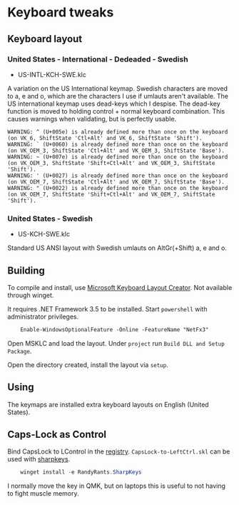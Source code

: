 # Keyboard tweaks

## Keyboard layout

### United States - International - Dedeaded - Swedish

- US-INTL-KCH-SWE.klc

A variation on the US International keymap. Swedish characters are moved to a,
e and o, which are the characters I use if umlauts aren't available. The US
international keymap uses dead-keys which I despise. The dead-key function is
moved to holding control + normal keyboard combination. This causes warnings
when validating, but is perfectly usable.

    WARNING: ^ (U+005e) is already defined more than once on the keyboard (on VK_6, ShiftState 'Ctl+Alt' and VK_6, ShiftState 'Shift').
    WARNING: ` (U+0060) is already defined more than once on the keyboard (on VK_OEM_3, ShiftState 'Ctl+Alt' and VK_OEM_3, ShiftState 'Base').
    WARNING: ~ (U+007e) is already defined more than once on the keyboard (on VK_OEM_3, ShiftState 'Shift+Ctl+Alt' and VK_OEM_3, ShiftState 'Shift').
    WARNING: ' (U+0027) is already defined more than once on the keyboard (on VK_OEM_7, ShiftState 'Ctl+Alt' and VK_OEM_7, ShiftState 'Base').
    WARNING: " (U+0022) is already defined more than once on the keyboard (on VK_OEM_7, ShiftState 'Shift+Ctl+Alt' and VK_OEM_7, ShiftState 'Shift').

### United States - Swedish

- US-KCH-SWE.klc

Standard US ANSI layout with Swedish umlauts on AltGr(+Shift) a, e and o.


## Building

To compile and install, use [Microsoft Keyboard Layout Creator][msklc]. Not available through winget.

It requires .NET Framework 3.5 to be installed. Start `powershell` with administrator privileges.

```ps
    Enable-WindowsOptionalFeature -Online -FeatureName "NetFx3"
```

Open MSKLC and load the layout. Under `project` run `Build DLL and Setup Package`.

Open the directory created, install the layout via `setup`.

[msklc]: https://www.microsoft.com/en-us/download/details.aspx?id=102134

## Using

The keymaps are installed extra keyboard layouts on English (United States).

## Caps-Lock as Control

Bind CapsLock to LControl in the [registry][registry]. `CapsLock-to-LeftCtrl.skl` can be
used with [sharpkeys][sharpkeys].

```powershell
    winget install -e RandyRants.SharpKeys
```

I normally move the key in QMK, but on laptops this is useful to not having to
fight muscle memory.

[sharpkeys]: https://github.com/randyrants/sharpkeys
[registry]: https://renenyffenegger.ch/notes/Windows/registry/tree/HKEY_LOCAL_MACHINE/System/CurrentControlSet/Control/Keyboard-Layout/index
